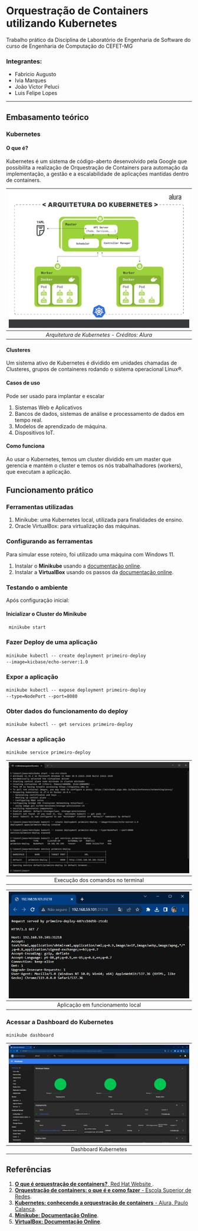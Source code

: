 # Orquestração de Containers utilizando Kubernetes
Trabalho prático da Disciplina de Laboratório de Engenharia de Software do curso de Engenharia de Computação do CEFET-MG

### Integrantes:

- Fabricio Augusto
- Ivia Marques
- João Victor Peluci
- Luis Felipe Lopes
---

## Embasamento teórico
### Kubernetes
#### O que é?
Kubernetes é um sistema de código-aberto desenvolvido pela Google que possibilita a realização de Orquestração de Containers para automação da implementação, a gestão e a escalabilidade de aplicações mantidas dentro de containers.

| ![Arquitetura de Kubernetes](img/kubernetes-architecture-alura.png) | 
|:--:| 
| *Arquitetura de Kubernetes - Créditos: Alura* |


#### Clusteres
Um sistema ativo de Kubernetes é dividido em unidades chamadas de Clusteres, grupos de containeres rodando o sistema operacional Linux®.

#### Casos de uso
Pode ser usado para implantar e escalar
1. Sistemas Web e Aplicativos
2. Bancos de dados, sistemas de análise e processamento de dados em tempo real.
3. Modelos de aprendizado de máquina.
4. Dispositivos IoT.

#### Como funciona
Ao usar o Kubernetes, temos um cluster dividido em um master que gerencia e mantém o cluster e temos os nós trabalhalhadores (workers), que executam a aplicação.

## Funcionamento prático
### Ferramentas utilizadas
1. Minikube: uma Kubernetes local, utilizada para finalidades de ensino. 
2. Oracle VirtualBox: para virtualização das máquinas.

### Configurando  as ferramentas
Para simular esse roteiro, foi utilizado uma máquina com Windows 11.

1. Instalar o **Minikube** usando a [documentação online](https://minikube.sigs.k8s.io/docs/start/).
2. Instalar a **VirtualBox** usando os passos da [documentação online](https://www.virtualbox.org/).

### Testando o ambiente
Após configuração inicial:
#### Inicializar o Cluster do Minikube
<code> minikube start </code>

### Fazer Deploy de uma aplicação
<code>minikube kubectl -- create deployment primeiro-deploy --image=kicbase/echo-server:1.0
</code>

### Expor a aplicação
<code>minikube kubectl -- expose deployment primeiro-deploy --type=NodePort --port=8080</code>

### Obter dados do funcionamento do deploy
<code>minikube kubectl -- get services primeiro-deploy</code>

### Acessar a aplicação
<code>minikube service primeiro-deploy</code>

| ![Execução dos comandos no terminal](img/minikube-1.png) | 
|:--:| 
| Execução dos comandos no terminal |


| ![Aplicação em funcionamento local](img/minikube-2.png) | 
|:--:| 
| Aplicação em funcionamento local |

### Acessar a Dashboard do Kubernetes 

<code>minikube dashboard</code>

| ![Dashboard Kubernetes](img/minikube-3-dashboard.png) | 
|:--:| 
| Dashboard Kubernetes |



## Referências
1. [**O que é orquestração de containers?**, Red Hat Website
](https://www.redhat.com/pt-br/topics/containers/what-is-container-orchestration).
2. [**Orquestração de containers: o que é e como fazer** - Escola Superior de Redes](https://esr.rnp.br/administracao-de-sistemas/orquestracao-containers-como-fazer/).
3. [**Kubernetes: conhecendo a orquestração de containers** - Alura, Paulo Calanca](https://www.alura.com.br/artigos/kubernetes-conhecendo-orquestracao-containers).
4. [**Minikube: Documentação Online**](https://minikube.sigs.k8s.io/docs/start/).
5. [**VirtualBox: Documentação Online**](https://www.virtualbox.org/).